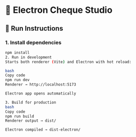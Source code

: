 # 🏦 Electron Cheque Studio

## 🚀 Run Instructions

### 1. Install dependencies
```bash
npm install
2. Run in development
Starts both renderer (Vite) and Electron with hot reload:

bash
Copy code
npm run dev
Renderer → http://localhost:5173

Electron app opens automatically

3. Build for production
bash
Copy code
npm run build
Renderer output → dist/

Electron compiled → dist-electron/
